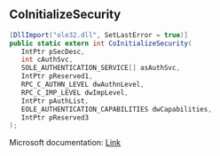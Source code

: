## CoInitializeSecurity

```csharp
[DllImport("ole32.dll", SetLastError = true)]
public static extern int CoInitializeSecurity(
   IntPtr pSecDesc,
   int cAuthSvc,
   SOLE_AUTHENTICATION_SERVICE[] asAuthSvc,
   IntPtr pReserved1,
   RPC_C_AUTHN_LEVEL dwAuthnLevel,
   RPC_C_IMP_LEVEL dwImpLevel,
   IntPtr pAuthList,
   EOLE_AUTHENTICATION_CAPABILITIES dwCapabilities,
   IntPtr pReserved3
);
```

Microsoft documentation: [Link](https://docs.microsoft.com/en-us/windows/win32/api/combaseapi/nf-combaseapi-coinitializesecurity)
